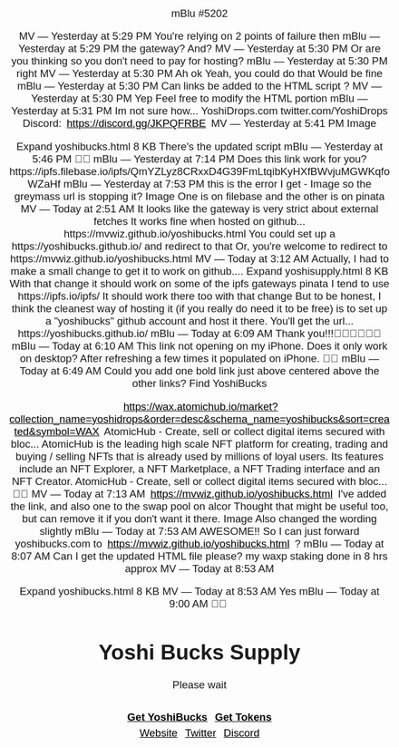 mBlu
#5202

MV — Yesterday at 5:29 PM
You're relying on 2 points of failure then
mBlu — Yesterday at 5:29 PM
the gateway? And?
MV — Yesterday at 5:30 PM
Or are you thinking so you don't need to pay for hosting?
mBlu — Yesterday at 5:30 PM
right
MV — Yesterday at 5:30 PM
Ah ok
Yeah, you could do that
Would be fine
mBlu — Yesterday at 5:30 PM
Can links be added to the HTML script
?
MV — Yesterday at 5:30 PM
Yep
Feel free to modify the HTML portion
mBlu — Yesterday at 5:31 PM
Im not sure how...
YoshiDrops.com
twitter.com/YoshiDrops
Discord: https://discord.gg/JKPQFRBE
MV — Yesterday at 5:41 PM
Image

<!DOCTYPE html>
<html lang="en">
    <head>
        <meta charset="utf-8" />
        <meta name='viewport' content='width=device-width, user-scalable=no' />
Expand
yoshibucks.html
8 KB
There's the updated script
mBlu — Yesterday at 5:46 PM
🙌🏻
mBlu — Yesterday at 7:14 PM
Does this link work for you? https://ipfs.filebase.io/ipfs/QmYZLyz8CRxxD4G39FmLtqibKyHXfBWvjuMGWKqfoWZaHf
mBlu — Yesterday at 7:53 PM
this is the error I get -
Image
so the greymass url is stopping it?
Image
One is on filebase and the other is on pinata
MV — Today at 2:51 AM
It looks like the gateway is very strict about external fetches
It works fine when hosted on github...
https://mvwiz.github.io/yoshibucks.html
You could set up a https://yoshibucks.github.io/ and redirect to that
Or, you're welcome to redirect to https://mvwiz.github.io/yoshibucks.html
MV — Today at 3:12 AM
Actually, I had to make a small change to get it to work on github....

<!DOCTYPE html>
<html lang="en">
    <head>
        <meta charset="utf-8" />
        <meta name='viewport' content='width=device-width, user-scalable=no' />
Expand
yoshisupply.html
8 KB
With that change it should work on some of the ipfs gateways
pinata
I tend to use https://ipfs.io/ipfs/<filehash>
It should work there too with that change
But to be honest, I think the cleanest way of hosting it (if you really do need it to be free) is to set up a "yoshibucks" github account and host it there.
You'll get the url... https://yoshibucks.github.io/
mBlu — Today at 6:09 AM
Thank you!!!🙏🏻🙏🏻🙏🏻
mBlu — Today at 6:10 AM
This link not opening on my iPhone. Does it only work on desktop?
After refreshing a few times it populated on iPhone. 🙏🏻
mBlu — Today at 6:49 AM
Could you add one bold link just above centered above the other links?
Find YoshiBucks

https://wax.atomichub.io/market?collection_name=yoshidrops&order=desc&schema_name=yoshibucks&sort=created&symbol=WAX
AtomicHub - Create, sell or collect digital items secured with bloc...
AtomicHub is the leading high scale NFT platform for creating, trading and buying / selling NFTs that is already used by millions of loyal users. Its features include an NFT Explorer, a NFT Marketplace, a NFT Trading interface and an NFT Creator.
AtomicHub - Create, sell or collect digital items secured with bloc...
🙏🏻
MV — Today at 7:13 AM
https://mvwiz.github.io/yoshibucks.html
I've added the link, and also one to the swap pool on alcor
Thought that might be useful too, but can remove it if you don't want it there.
Image
Also changed the wording slightly
mBlu — Today at 7:53 AM
AWESOME!! So I can just forward yoshibucks.com to https://mvwiz.github.io/yoshibucks.html ?
mBlu — Today at 8:07 AM
Can I get the updated HTML file please?
my waxp staking done in 8 hrs approx
MV — Today at 8:53 AM
<!DOCTYPE html>
<html lang="en">
    <head>
        <meta charset="utf-8" />
        <meta name='viewport' content='width=device-width, user-scalable=no' />
        <title>Yoshi Bucks Supply</title>
Expand
yoshibucks.html
8 KB
MV — Today at 8:53 AM
Yes
mBlu — Today at 9:00 AM
🙏🏻
﻿
<!DOCTYPE html>
<html lang="en">
    <head>
        <meta charset="utf-8" />
        <meta name='viewport' content='width=device-width, user-scalable=no' />
        <title>Yoshi Bucks Supply</title>
    </head>
    <style>
      body { font-family: sans-serif; font-size: 14pt; text-align: center; }
      table { margin: auto; }
      th, td { text-align: right; padding: 0px 16px 0px 16px; }
      a { color: black; padding: 4px; }
      #links { padding-top: 32px; line-height: 1.5; }
      .bold { font-weight: bold; }
    </style>
    <body>
        <h1>Yoshi Bucks Supply</h1>
        <div id="results">Please wait</div>
        <div id="error"></div>
        <div id="links">
          <div class="bold">
            <a href="https://wax.atomichub.io/market?collection_name=yoshidrops&schema_name=yoshibucks">Get YoshiBucks</a>
            <a href="https://wax.alcor.exchange/swap?input=WAX-eosio.token&output=YOSHIBK-tokenizednft">Get Tokens</a>
          </div>
          <a href="https://yoshidrops.com/">Website</a>
          <a href="https://twitter.com/YoshiDrops">Twitter</a>
          <a href="https://discord.gg/JKPQFRBE">Discord</a>
        </div>
        <script>

collection = 'yoshidrops';
schema = 'yoshibucks';
token = 'YOSHIBK';
display = 'YB$ ';

endpoint = 'https://wax.greymass.com/';

calculate();

async function calculate()
{

  var results = '';

  var templates = await fetchtemplates();

  var burnFetches = [];
  for (var index = 0; index < templates.length; ++index)
  {
    burnFetches.push(fetchburncount(templates[index].templateId));
  }
  burnCounts = await Promise.all(burnFetches);
  for (var index = 0; index < templates.length; ++index)
  {
    templates[index].burnCount = burnCounts[index];
  }

  var tokenizednft = await fetchtokenizednft();

  var vaultFetches = [];
  for (var index = 0; index < templates.length; ++index)
  {
    vaultFetches.push(fetchvaultcount(tokenizednft[templates[index].templateId].Vault));
  }
  vaultCounts = await Promise.all(vaultFetches);
  for (var index = 0; index < templates.length; ++index)
  {
    templates[index].vaultCount = vaultCounts[index];
  }


  templates.sort((a, b) => { return a.denomination > b.denomination ? 1 : -1; });

  results += '<table>';
  results += '<tr><th>Denomination</th><th>Issued</th><th>Burned</th><th>Remaining</th><th>Tokenized</th><th>Tokenized Value</th><th>Total Value</th></tr>';

  var issued = 0;
  var burned = 0;
  var remaining = 0;
  var value = 0;
  var tokenized = 0;
  var tokenizedValue = 0;

  for (var index = 0; index < templates.length; ++index)
  {
    issued += templates[index].issueCount;
    burned += templates[index].burnCount;
    remaining += templates[index].issueCount - templates[index].burnCount;
    value += (templates[index].issueCount - templates[index].burnCount) * templates[index].denomination;
    tokenized += templates[index].vaultCount;
    tokenizedValue += templates[index].vaultCount * templates[index].denomination;

    results += '<tr>';
    results += '<td>' + display + comma(templates[index].denomination) + '</td>';
    results += '<td>' + comma(templates[index].issueCount) + '</td>';
    results += '<td>' + comma(templates[index].burnCount) + '</td>';
    results += '<td>' + comma(templates[index].issueCount - templates[index].burnCount) + '</td>';
    results += '<td>' + comma(templates[index].vaultCount) + '</td>';
    results += '<td>' + display + comma(templates[index].vaultCount * templates[index].denomination) + '</td>';
    results += '<td>' + display + comma((templates[index].issueCount - templates[index].burnCount) * templates[index].denomination) + '</td>';
    results += '</tr>';
  }

  results += '<tr><td>&nbsp;</td></tr><tr>';
  results += '<th>Totals</th>';
  results += '<td>' + comma(issued) + '</td>';
  results += '<td>' + comma(burned) + '</td>';
  results += '<td>' + comma(remaining) + '</td>';
  results += '<td>' + comma(tokenized) + '</td>';
  results += '<td>' + display + comma(tokenizedValue) + '</td>';
  results += '<td>' + display + comma(value) + '</td>';
  results += '</tr>';

  document.getElementById('results').innerHTML = results;
}

async function fetchtemplates()
{
  var results = [];
  var page = 1;
  var perPage = 100;

  while (true)
  {
    const url =
      "https://wax.api.atomicassets.io/atomicassets/v1/templates?" +
      "collection_name=" + collection +
      "&schema_name=" + schema +
      "&has_assets=true" +
      "&limit=" + perPage +
      "&page=" + page
    ;

    const response = await fetch(url, { headers: { "Content-Type": "text/plain" }, method: "GET" });
    const templateData = await response.json();

    if (templateData.success === true)
    {
      for (var templateIndex = 0; templateIndex < templateData.data.length; ++templateIndex)
      {
        results.push({
          templateId: templateData.data[templateIndex].template_id,
          denomination: parseInt(templateData.data[templateIndex].immutable_data.amount_spent),
          issueCount: parseInt(templateData.data[templateIndex].issued_supply),
        });
      }

      if (templateData.data.length < perPage)
      {
        break;
      }

      ++page;
    }
    else
    {
      document.getElementById('error').innerHTML = "ERROR: " + templateData.message;
      return [];
    }
  }

  return results;
}

async function fetchburncount(templateId)
{
  const url = 'https://wax.api.atomicassets.io/atomicassets/v1/templates/' + collection + '/' + templateId + '/stats';

  const response = await fetch(url, { headers: { "Content-Type": "text/plain" }, method: "GET" });
  const templateData = await response.json();

  if (templateData.success === true)
  {
    return parseInt(templateData.data.burned);
  }
  else
  {
    document.getElementById('error').innerHTML = "ERROR: " + templateData.message;
    return -1;
  }
}

async function fetchtokenizednft()
{
  var path = "v1/chain/get_table_rows";
  var data = JSON.stringify({json:true,code:"tokenizednft",scope:token,table:"values",limit:100});
  const response = await fetch(endpoint + path, { headers: { "Content-Type": "text/plain" }, body: data, method: "POST" });
  const body = await response.json();
  if (body.rows && Array.isArray(body.rows))
  {
    var results = {};

    for (var index = 0; index < body.rows.length; ++index)
    {
      results[body.rows[index].TemplateId] = body.rows[index];
    }
    return results;
  }
  else
  {
    document.getElementById('error').innerHTML = "ERROR: Unexpected response from endpoint";
    return {};
  }
}

async function fetchvaultcount(vault)
{
  const url = 'https://wax.api.atomicassets.io/atomicassets/v1/accounts/' + vault + '/' + collection;

  const response = await fetch(url, { headers: { "Content-Type": "text/plain" }, method: "GET" });
  const templateData = await response.json();

  if (templateData.success === true)
  {
    return templateData.data.schemas.length > 0 ? parseInt(templateData.data.schemas[0].assets) : 0;
  }
  else
  {
    document.getElementById('error').innerHTML = "ERROR: " + templateData.message;
    return -1;
  }
}

function comma(num)
{
  return num.toString().replace(/\B(?=(\d{3})+(?!\d))/g, ",");
}

        </script>
    </body>
</html>
yoshibucks.html
8 KB
